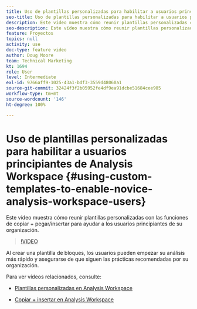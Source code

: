```yaml
---
title: Uso de plantillas personalizadas para habilitar a usuarios principiantes de Analysis Workspace
seo-title: Uso de plantillas personalizadas para habilitar a usuarios principiantes de Analysis Workspace
description: Este vídeo muestra cómo reunir plantillas personalizadas con las funciones de copiar + pegar/insertar para ayudar a los usuarios principiantes de su organización.
seo-description: Este vídeo muestra cómo reunir plantillas personalizadas con las funciones de copiar + pegar/insertar para ayudar a los usuarios principiantes de su organización.
feature: Proyectos
topics: null
activity: use
doc-type: feature video
author: Doug Moore
team: Technical Marketing
kt: 1694
role: User
level: Intermediate
exl-id: 9766aff9-1025-43a1-bdf3-3559d48060a1
source-git-commit: 32424f3f2b05952fe4df9ea91dcbe51684cee905
workflow-type: tm+mt
source-wordcount: '146'
ht-degree: 100%

---
```


# Uso de plantillas personalizadas para habilitar a usuarios principiantes de Analysis Workspace {#using-custom-templates-to-enable-novice-analysis-workspace-users}

Este vídeo muestra cómo reunir plantillas personalizadas con las funciones de copiar + pegar/insertar para ayudar a los usuarios principiantes de su organización.

>[!VIDEO](https://video.tv.adobe.com/v/23234/?quality=12)

Al crear una plantilla de bloques, los usuarios pueden empezar su análisis más rápido y asegurarse de que siguen las prácticas recomendadas por su organización.

Para ver vídeos relacionados, consulte:

* [Plantillas personalizadas en Analysis Workspace](https://experienceleague.adobe.com/docs/analytics-learn/tutorials/analysis-workspace/analysis-workspace-basics/create-manage-custom-templates-in-analysis-workspace.html?lang=es#analysis-workspace)

* [Copiar + insertar en Analysis Workspace](https://experienceleague.adobe.com/docs/analytics-learn/tutorials/analysis-workspace/navigating-workspace-projects/copy-insert-analysis-workspace.html?lang=es#analysis-workspace)
